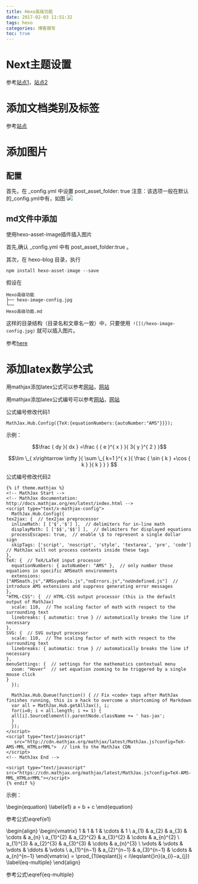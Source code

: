 ```yaml
---
title: Hexo高级功能
date: 2017-02-03 11:51:32
tags: hexo
categories: 博客撰写
toc: true
---
```

# Next主题设置

参考[站点1](http://www.jeyzhang.com/next-theme-personal-settings.html)，[站点2](http://zhiho.github.io/2015/09/29/hexo-next/)

# 添加文档类别及标签

参考[站点](http://whx4j8.github.io/2016/03/16/hexo-next-%E6%B7%BB%E5%8A%A0%E4%B8%BA%E6%96%87%E7%AB%A0%E6%B7%BB%E5%8A%A0%E5%88%86%E7%B1%BB/)


# 添加图片
## 配置
首先，在 \_config.yml 中设置
    post_asset_folder: true
注意：该选项一般在默认的\_config.yml中有，如图
![](/hexo-image-config.jpg)
## md文件中添加
使用hexo-asset-image插件插入图片

首先,确认 _config.yml 中有 post_asset_folder:true 。

其次，在 hexo-blog 目录，执行

    npm install hexo-asset-image --save

假设在

    Hexo高级功能
    ├── hexo-image-config.jpg
	└──
    Hexo高级功能.md

这样的目录结构（目录名和文章名一致）中，只要使用` ![](/hexo-image-config.jpg)` 就可以插入图片。

参考[here](http://supermaryy.com/2016/07/02/)

# 添加latex数学公式

用mathjax添加latex公式可以参考[网站](http://www.jeyzhang.com/how-to-insert-equations-in-markdown.html)，[网站](https://fsh0524.github.io/2016/03/03/LaTeX-in-Hexo/)

用mathjax添加latex公式编号可以参考[网站](http://erofish.github.io/2015/10/14/Hexo%20%E4%B8%AD%E5%88%A9%E7%94%A8%20Mathjax%20%E4%B9%A6%E5%86%99%E5%85%AC%E5%BC%8F/)，[网站](http://www.luohanjie.com/2016-01-28/make-mweb-support-mathjax-automatic-formula-number.html)

公式编号修改代码1

    MathJax.Hub.Config({TeX:{equationNumbers:{autoNumber:"AMS"}}});
    
示例：

$$\frac { dy }{ dx } =\frac { { e }^{ x } }{ 3{ y }^{ 2 } }$$

$$\lim \_{ x\rightarrow \infty  }{ \sum \_{ k=1 }^{ x }{ \frac { \sin { k } +\cos { k }  }{ k }  }  } $$


公式编号修改代码2

    {% if theme.mathjax %}
    <!-- MathJax Start -->
    <!-- MathJax documentation: http://docs.mathjax.org/en/latest/index.html -->
    <script type="text/x-mathjax-config">
      MathJax.Hub.Config({
    tex2jax: {  // tex2jax preprocessor
      inlineMath: [ ['$','$'] ],  // delimiters for in-line math
      displayMath: [ ['$$','$$'] ],  // delimiters for displayed equations
      processEscapes: true,  // enable \$ to represent a single dollar sign
      skipTags: ['script', 'noscript', 'style', 'textarea', 'pre', 'code']  // MathJax will not process contents inside these tags 
    },
    TeX: {  // TeX/LaTeX input processor
      equationNumbers: { autoNumber: "AMS" },  // only number those equations in specific AMSmath environments
      extensions: ["AMSmath.js","AMSsymbols.js","noErrors.js","noUndefined.js"]  // introduce AMS extensions and suppress generating error messages 
    },
    "HTML-CSS": {  // HTML-CSS output processor (this is the default output of MathJax)
      scale: 110,  // The scaling factor of math with respect to the surrounding text
      linebreaks: { automatic: true } // automatically breaks the line if necessary
    },
    SVG: {  // SVG output processor
      scale: 110,  // The scaling factor of math with respect to the surrounding text
      linebreaks: { automatic: true } // automatically breaks the line if necessary
    },
    menuSettings: {  // settings for the mathematics contextual menu
      zoom: "Hover"  // set equation zooming to be triggered by a single mouse click
    }
      });
     
      MathJax.Hub.Queue(function() { // Fix <code> tags after MathJax finishes running, this is a hack to overcome a shortcoming of Markdown
      var all = MathJax.Hub.getAllJax(), i;
      for(i=0; i < all.length; i += 1) {
      all[i].SourceElement().parentNode.className += ' has-jax';
      }
      });
    </script>
    <script type="text/javascript"
       src="http://cdn.mathjax.org/mathjax/latest/MathJax.js?config=TeX-AMS-MML_HTMLorMML">  // link to the MathJax CDN
    </script>
    <!-- MathJax End -->
    
    <script type="text/javascript" src="https://cdn.mathjax.org/mathjax/latest/MathJax.js?config=TeX-AMS-MML_HTMLorMML"></script>
    {% endif %}


示例：


\begin{equation}
\label{e1}
a = b + c
\end{equation}

参考公式\eqref{e1}


\begin{align} \begin{vmatrix} 1 & 1 & 1 & \cdots & 1 \\ a_{1} & a_{2} & a_{3} & \cdots & a_{n} \\ a_{1}^{2} & a_{2}^{2} & a_{3}^{2} & \cdots & a_{n}^{2} \\ a_{1}^{3} & a_{2}^{3} & a_{3}^{3} & \cdots & a_{n}^{3} \\ \vdots & \vdots & \vdots & \ddots & \vdots \\ a_{1}^{n−1} & a_{2}^{n−1} & a_{3}^{n−1} & \cdots & a_{n}^{n−1} \end{vmatrix} = \prod_{1\leqslant{}j < i\leqslant{}n}(a_{i}−a_{j}) \label{eq-multiple} \end{align}

参考公式\eqref{eq-multiple}
